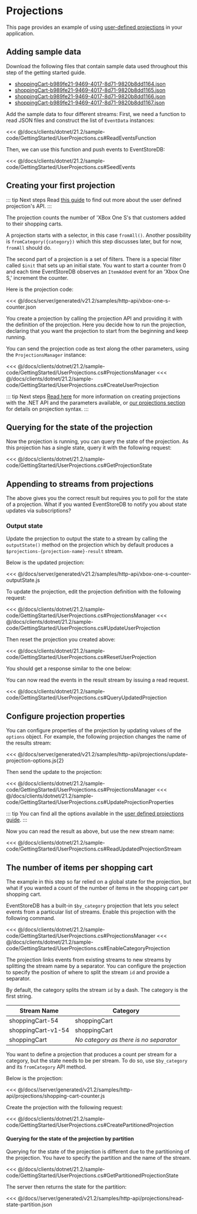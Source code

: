 # Projections

This page provides an example of using [user-defined projections](/server/generated/v21.2/docs/projections/README.md#types-of-projections) in your application.

## Adding sample data

Download the following files that contain sample data used throughout this step of the getting started guide.

- [shoppingCart-b989fe21-9469-4017-8d71-9820b8dd1164.json](/server/generated/v21.2/samples/http-api/data/shoppingCart-b989fe21-9469-4017-8d71-9820b8dd1164.json)
- [shoppingCart-b989fe21-9469-4017-8d71-9820b8dd1165.json](/server/generated/v21.2/samples/http-api/data/shoppingCart-b989fe21-9469-4017-8d71-9820b8dd1165.json)
- [shoppingCart-b989fe21-9469-4017-8d71-9820b8dd1166.json](/server/generated/v21.2/samples/http-api/data/shoppingCart-b989fe21-9469-4017-8d71-9820b8dd1166.json)
- [shoppingCart-b989fe21-9469-4017-8d71-9820b8dd1167.json](/server/generated/v21.2/samples/http-api/data/shoppingCart-b989fe21-9469-4017-8d71-9820b8dd1167.json)

Add the sample data to four different streams:
First, we need a function to read JSON files and construct the list of `EventData` instances:

<<< @/docs/clients/dotnet/21.2/sample-code/GettingStarted/UserProjections.cs#ReadEventsFunction

Then, we can use this function and push events to EventStoreDB:

<<< @/docs/clients/dotnet/21.2/sample-code/GettingStarted/UserProjections.cs#SeedEvents

## Creating your first projection

::: tip Next steps
Read [this guide](/server/generated/v21.2/docs/projections/user-defined-projections.md) to find out more about the user defined projection's API.
:::

The projection counts the number of 'XBox One S's that customers added to their shopping carts.

A projection starts with a selector, in this case `fromAll()`. Another possibility is `fromCategory({category})` which this step discusses later, but for now, `fromAll` should do.

The second part of a projection is a set of filters. There is a special filter called `$init` that sets up an initial state. You want to start a counter from 0 and each time EventStoreDB observes an `ItemAdded` event for an 'Xbox One S,' increment the counter.

Here is the projection code:

<<< @/docs/server/generated/v21.2/samples/http-api/xbox-one-s-counter.json

You create a projection by calling the projection API and providing it with the definition of the projection. Here you decide how to run the projection, declaring that you want the projection to start from the beginning and keep running. 

You can send the projection code as text along the other parameters, using the `ProjectionsManager` instance:

<<< @/docs/clients/dotnet/21.2/sample-code/GettingStarted/UserProjections.cs#ProjectionsManager
<<< @/docs/clients/dotnet/21.2/sample-code/GettingStarted/UserProjections.cs#CreateUserProjection

::: tip Next steps
[Read here](projections-management.md) for more information on creating projections with the .NET API and the parameters available, or [our projections section](/server/generated/v21.2/docs/projections/README.md) for details on projection syntax.
:::

## Querying for the state of the projection

Now the projection is running, you can query the state of the projection. As this projection has a single state, query it with the following request:

<<< @/docs/clients/dotnet/21.2/sample-code/GettingStarted/UserProjections.cs#GetProjectionState

## Appending to streams from projections

The above gives you the correct result but requires you to poll for the state of a projection. What if you wanted EventStoreDB to notify you about state updates via subscriptions?

### Output state

Update the projection to output the state to a stream by calling the `outputState()` method on the projection which by default produces a `$projections-{projection-name}-result` stream.

Below is the updated projection:

<<< @/docs/server/generated/v21.2/samples/http-api/xbox-one-s-counter-outputState.js

To update the projection, edit the projection definition with the following request:

<<< @/docs/clients/dotnet/21.2/sample-code/GettingStarted/UserProjections.cs#ProjectionsManager
<<< @/docs/clients/dotnet/21.2/sample-code/GettingStarted/UserProjections.cs#UpdateUserProjection

Then reset the projection you created above:

<<< @/docs/clients/dotnet/21.2/sample-code/GettingStarted/UserProjections.cs#ResetUserProjection

You should get a response similar to the one below:

You can now read the events in the result stream by issuing a read request.

<<< @/docs/clients/dotnet/21.2/sample-code/GettingStarted/UserProjections.cs#QueryUpdatedProjection

## Configure projection properties

You can configure properties of the projection by updating values of the `options` object. For example, the following projection changes the name of the results stream:

<<< @/docs/server/generated/v21.2/samples/http-api/projections/update-projection-options.js{2}

Then send the update to the projection:

<<< @/docs/clients/dotnet/21.2/sample-code/GettingStarted/UserProjections.cs#ProjectionsManager
<<< @/docs/clients/dotnet/21.2/sample-code/GettingStarted/UserProjections.cs#UpdateProjectionProperties

::: tip
You can find all the options available in the [user defined projections guide](/server/generated/v21.2/docs/projections/user-defined-projections.md).
:::

Now you can read the result as above, but use the new stream name:

<<< @/docs/clients/dotnet/21.2/sample-code/GettingStarted/UserProjections.cs#ReadUpdatedProjectionStream

## The number of items per shopping cart

The example in this step so far relied on a global state for the projection, but what if you wanted a count of the number of items in the shopping cart per shopping cart.

EventStoreDB has a built-in `$by_category` projection that lets you select events from a particular list of streams. Enable this projection with the following command.

<<< @/docs/clients/dotnet/21.2/sample-code/GettingStarted/UserProjections.cs#ProjectionsManager
<<< @/docs/clients/dotnet/21.2/sample-code/GettingStarted/UserProjections.cs#EnableCategoryProjection

The projection links events from existing streams to new streams by splitting the stream name by a separator. You can configure the projection to specify the position of where to split the stream `id` and provide a separator.

By default, the category splits the stream `id` by a dash. The category is the first string.

| Stream Name        | Category                               |
| ------------------ | -------------------------------------- |
| shoppingCart-54    | shoppingCart                           |
| shoppingCart-v1-54 | shoppingCart                           |
| shoppingCart       | _No category as there is no separator_ |

You want to define a projection that produces a count per stream for a category, but the state needs to be per stream. To do so, use `$by_category` and its `fromCategory` API method.

Below is the projection:

<<< @/docs//server/generated/v21.2/samples/http-api/projections/shopping-cart-counter.js

Create the projection with the following request:

<<< @/docs/clients/dotnet/21.2/sample-code/GettingStarted/UserProjections.cs#CreatePartitionedProjection

#### Querying for the state of the projection by partition

Querying for the state of the projection is different due to the partitioning of the projection. You have to specify the partition and the name of the stream.

<<< @/docs/clients/dotnet/21.2/sample-code/GettingStarted/UserProjections.cs#GetPartitionedProjectionState

The server then returns the state for the partition:

<<< @/docs//server/generated/v21.2/samples/http-api/projections/read-state-partition.json
